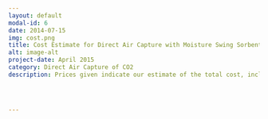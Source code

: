 ```yaml
---
layout: default
modal-id: 6
date: 2014-07-15
img: cost.png
title: Cost Estimate for Direct Air Capture with Moisture Swing Sorbent
alt: image-alt
project-date: April 2015
category: Direct Air Capture of CO2
description: Prices given indicate our estimate of the total cost, including capital and operating costs, to remove  and sequester 1 tonne of CO2, using different technologies. 




---
```

